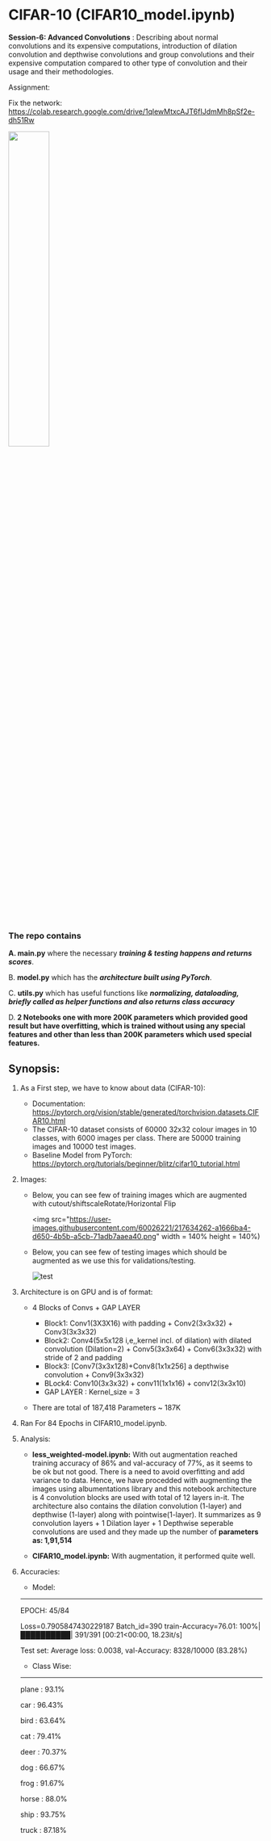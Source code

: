   # CIFAR-10 (CIFAR10_model.ipynb)
                                                        
                                                        
                                                        
                                                  
  **Session-6: Advanced Convolutions** : Describing about normal convolutions and its expensive computations, introduction of dilation convolution and depthwise convolutions and group convolutions and their expensive computation compared to other type of convolution and their usage and their methodologies.
                         
                                                      

Assignment: 

Fix the network: https://colab.research.google.com/drive/1qlewMtxcAJT6fIJdmMh8pSf2e-dh51Rw

   <img src="https://user-images.githubusercontent.com/60026221/217057292-3ec2cb8a-79f4-4494-ab39-33c8d1116037.JPG" width=40% height=40%>


### The repo contains 

   **A. main.py** where the necessary ***training & testing happens and returns scores***.
   
   B. **model.py** which has the ***architecture built using PyTorch***.
   
   C. **utils.py** which has useful functions like ***normalizing, dataloading, briefly called as helper functions and also returns class accuracy***
   
   D. **2 Notebooks one with more 200K parameters which provided good result but have overfitting, which is trained without using any special features and other than less than 200K parameters which used special features.**
   
Synopsis:
-----------------

1. As a First step, we have to know about data (CIFAR-10):
      
     * Documentation:  https://pytorch.org/vision/stable/generated/torchvision.datasets.CIFAR10.html
     * The CIFAR-10 dataset consists of 60000 32x32 colour images in 10 classes, with 6000 images per class. There are 50000 training images and 10000 test images.
     * Baseline Model from PyTorch: https://pytorch.org/tutorials/beginner/blitz/cifar10_tutorial.html
    

2. Images:

     * Below, you can see few of training images which are augmented with cutout/shiftscaleRotate/Horizontal Flip

       <img src="https://user-images.githubusercontent.com/60026221/217634262-a1666ba4-d650-4b5b-a5cb-71adb7aaea40.png" width = 140% height = 140%)

     * Below, you can see few of testing images which should be augmented as we use this for validations/testing.

       ![test](https://user-images.githubusercontent.com/60026221/217634284-1ce4c361-8fc9-45b8-8930-2fb6dc2ffad2.png)

3. Architecture is on GPU and is of format: 
   
    * 4 Blocks of Convs + GAP LAYER
       
       * Block1: Conv1(3X3X16) with padding + Conv2(3x3x32) + Conv3(3x3x32) 
       * Block2: Conv4(5x5x128 i,e,,kernel incl. of dilation) with dilated convolution (Dilation=2) + Conv5(3x3x64) + Conv6(3x3x32) with stride of 2 and padding
       * Block3: [Conv7(3x3x128)+Conv8(1x1x256] a depthwise convolution + Conv9(3x3x32) 
       * BLock4: Conv10(3x3x32) + conv11(1x1x16) + conv12(3x3x10) 
       * GAP LAYER : Kernel_size = 3
       
    * There are total of 187,418 Parameters ~ 187K 
    
4. Ran For 84 Epochs in CIFAR10_model.ipynb.

6. Analysis: 

    * **less_weighted-model.ipynb:** With out augmentation reached training accuracy of 86% and val-accuracy of 77%, as it seems to be ok but not good. There is a need to avoid overfitting and add variance to data. Hence, we have procedded with augmenting the images using albumentations library and this notebook architecture is  4 convolution blocks are used with total of 12 layers in-it. The architecture also contains the dilation convolution (1-layer) and depthwise (1-layer) along with pointwise(1-layer). It summarizes as 9 convolution layers + 1 Dilation layer + 1 Depthwise seperable convolutions are used and they made up the number of **parameters as: 1,91,514**
     
    * **CIFAR10_model.ipynb:** With augmentation, it performed quite well. 
    
7. Accuracies: 
   
    * Model:
    ---------
    
      EPOCH: 45/84

      Loss=0.7905847430229187 Batch_id=390 train-Accuracy=76.01: 100%|██████████| 391/391 [00:21<00:00, 18.23it/s]

      Test set: Average loss: 0.0038, val-Accuracy: 8328/10000 (83.28%)
 
    
    * Class Wise: 
    -------------
    
      plane : 93.1%
      
      car : 96.43%
      
      bird : 63.64%
      
      cat : 79.41%
      
      deer : 70.37%
      
      dog : 66.67% 
      
      frog : 91.67% 
      
      horse : 88.0%
      
      ship : 93.75% 
      
      truck : 87.18% 
    











